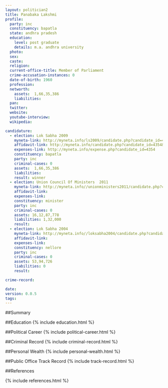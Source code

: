 ```yaml
---
layout: politician2
title: Panabaka Lakshmi
profile: 
  party: inc
  constituency: bapatla
  state: andhra pradesh
  education: 
    level: post graduate
    details: m.a. andhra university
  photo: 
  sex: 
  caste: 
  religion: 
  current-office-title: Member of Parliament
  crime-accusation-instances: 0
  date-of-birth: 1960
  profession: 
  networth: 
    assets:  1,66,35,386
    liabilities: 
  pan: 
  twitter: 
  website: 
  youtube-interview: 
  wikipedia: 

candidature: 
  - election: Lok Sabha 2009
    myneta-link: http://myneta.info/ls2009/candidate.php?candidate_id=4354
    affidavit-link: http://myneta.info/candidate.php?candidate_id=4354&scan=original
    expenses-link: http://myneta.info/expense.php?candidate_id=4354
    constituency: bapatla 
    party: inc
    criminal-cases: 0
    assets:  1,66,35,386
    liabilities: 
    result: winner 
  - election: Union Council Of Ministers  2011
    myneta-link: http://myneta.info//unionministers2011/candidate.php?candidate_id=47
    affidavit-link: 
    expenses-link: 
    constituency: minister 
    party: inc
    criminal-cases: 0
    assets: 16,12,87,778
    liabilities: 1,32,000
    result:  
  - election: Lok Sabha 2004
    myneta-link: http://myneta.info//loksabha2004/candidate.php?candidate_id=182
    affidavit-link: 
    expenses-link: 
    constituency: nellore 
    party: inc
    criminal-cases: 0
    assets: 53,94,726
    liabilities: 0
    result:  

crime-record: 

date: 
version: 0.0.5
tags: 
---
```

##Summary


##Education
{% include education.html %}


##Political Career
{% include political-career.html %}


##Criminal Record
{% include criminal-record.html %}


##Personal Wealth
{% include personal-wealth.html %}


##Public Office Track Record
{% include track-record.html %}


##References


{% include references.html %}